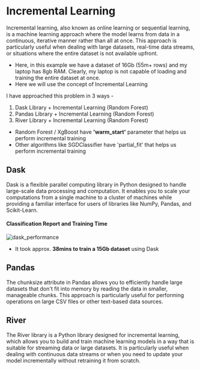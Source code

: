 # Incremental Learning

Incremental learning, also known as online learning or sequential learning, is a machine learning approach where the model learns from data in a continuous, iterative manner rather than all at once. 
This approach is particularly useful when dealing with large datasets, real-time data streams, or situations where the entire dataset is not available upfront.

* Here, in this example we have a dataset of 16Gb (55m+ rows) and my laptop has 8gb RAM. Clearly, my laptop is not capable of loading and training the entire dataset at once.
* Here we will use the concept of Incremental Learning

I have approached this problem in 3 ways - 
1. Dask Library + Incremental Learning (Random Forest)
2. Pandas Library + Incremental Learning (Random Forest)
3. River Library + Incremental Learning (Random Forest)

- Random Forest / XgBoost have __'warm_start'__ parameter that helps us perform incremental training
- Other algorithms like SGDClassifier have 'partial_fit' that helps us perform incremental training

## Dask 
Dask is a flexible parallel computing library in Python designed to handle large-scale data processing and computation.
It enables you to scale your computations from a single machine to a cluster of machines while providing a familiar interface for users of libraries like NumPy, Pandas, and Scikit-Learn.

#### Classification Report and Training Time
![dask_performance](https://github.com/user-attachments/assets/f73c4373-86b2-431f-809e-c7bde3c6e53a)

* It took approx. __38mins to train a 15Gb dataset__ using Dask

## Pandas

The chunksize attribute in Pandas allows you to efficiently handle large datasets that don't fit into memory by reading the data in smaller, manageable chunks. 
This approach is particularly useful for performing operations on large CSV files or other text-based data sources.

## River
The River library is a Python library designed for incremental learning, which allows you to build and train machine learning models in a way that is suitable for streaming data or large datasets. It is particularly useful when dealing with continuous data streams or when you need to update your model incrementally without retraining it from scratch.
